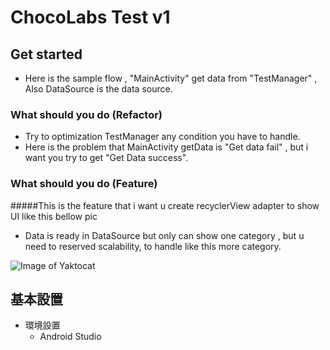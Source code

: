 # ChocoLabs Test v1

## Get started

- Here is the sample flow , "MainActivity" get data from "TestManager" , Also DataSource is the data source.

### What should you do (Refactor)
- Try to optimization TestManager any condition you have to handle.
- Here is the problem that MainActivity getData is "Get data fail" , but i want you try to get "Get Data success".

### What should you do (Feature)
#####This is the feature that i want u create recyclerView adapter to show UI like this bellow pic
- Data is ready in DataSource but only can show one category , but u need to reserved scalability,
to handle like this more category.

![Image of Yaktocat](http://i.imgur.com/YVXFTD7.png)


## 基本設置

- 環境設置
	- Android Studio


